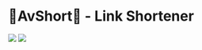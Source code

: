 # 🔗AvShort🔗 - Link Shortener

![](https://github-profile-summary-cards.vercel.app/api/cards/most-commit-language?username=Realiz-R&theme=solarized_dark)
![](https://github-profile-summary-cards.vercel.app/api/cards/repos-per-language?username=Realiz-R&theme=solarized_dark)
